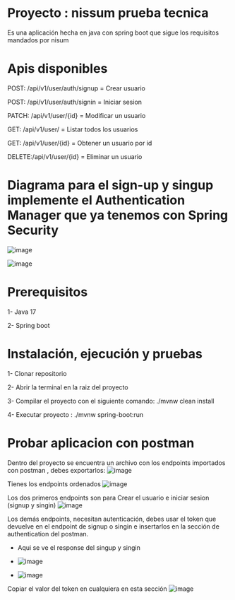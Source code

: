 # Proyecto : nissum prueba tecnica

Es una aplicación hecha en java con spring boot que sigue los requisitos mandados por nisum

# Apis disponibles 
POST:  /api/v1/user/auth/signup = Crear usuario

POST:  /api/v1/user/auth/signin = Iniciar sesion

PATCH: /api/v1/user/{id} = Modificar un usuario

GET:   /api/v1/user/ = Listar todos los usuarios

GET:   /api/v1/user/{id} = Obtener un usuario por id

DELETE:/api/v1/user/{id} = Eliminar un usuario

# Diagrama para el sign-up y singup implemente el Authentication Manager que ya tenemos con Spring Security
![image](https://github.com/user-attachments/assets/dccb61c1-c6c2-4f8d-a9de-ee3a4de287e2)

![image](https://github.com/user-attachments/assets/6fff2d08-53c9-4f3b-b294-20ed80a3e6e5)



# Prerequisitos
1- Java 17

2- Spring boot 


# Instalación, ejecución y pruebas 
1- Clonar repositorio

2- Abrir la terminal en la raiz del proyecto

3- Compilar el proyecto con el siguiente comando: ./mvnw clean install

4- Executar proyecto : ./mvnw spring-boot:run

# Probar aplicacion con postman
Dentro del proyecto se encuentra un archivo con los endpoints importados con postman , debes exportarlos:
![image](https://github.com/user-attachments/assets/256a17bb-6e61-4c6a-8a75-7e29647229a5)

Tienes los endpoints ordenados
![image](https://github.com/user-attachments/assets/f92fdb69-446b-4d70-a985-649d028f79b6)

Los dos primeros endpoints son para Crear el usuario e iniciar sesion (signup y singin)
![image](https://github.com/user-attachments/assets/a939262d-7d6f-422d-81f0-1da74e5cf811)

Los demás endpoints, necesitan autenticación, debes usar el token que devuelve en el endpoint de signup o singin e insertarlos en la sección de authentication del postman.
* Aqui se ve el response del singup y singin
* ![image](https://github.com/user-attachments/assets/480e1963-cdb9-4f35-9605-ce5fbb0d240e)

* ![image](https://github.com/user-attachments/assets/39a4c8fe-4302-43e0-9a64-36cf031377fc)

Copiar el valor del token en cualquiera en esta sección
![image](https://github.com/user-attachments/assets/f79a7a36-cc60-41fb-936d-7e89828022d2)





